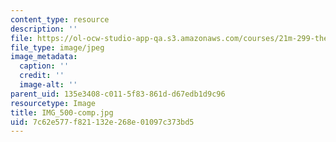 ```yaml
---
content_type: resource
description: ''
file: https://ol-ocw-studio-app-qa.s3.amazonaws.com/courses/21m-299-the-beatles-fall-2017/7c62e577f821132e268e01097c373bd5_IMG_500-comp.jpg
file_type: image/jpeg
image_metadata:
  caption: ''
  credit: ''
  image-alt: ''
parent_uid: 135e3408-c011-5f83-861d-d67edb1d9c96
resourcetype: Image
title: IMG_500-comp.jpg
uid: 7c62e577-f821-132e-268e-01097c373bd5
---
```

